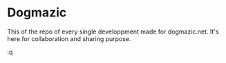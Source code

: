 Dogmazic
========

This of the repo of every single developpment made for dogmazic.net.
It's here for collaboration and sharing purpose.

:q


